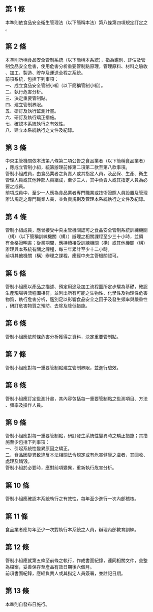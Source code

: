 第 1 條
-------
本準則依食品安全衛生管理法（以下簡稱本法）第八條第四項規定訂定之  
。

第 2 條
-------
本準則所稱食品安全管制系統（以下簡稱本系統），指為鑑別、評估及管  
制食品安全危害，使用危害分析重要管制點原理，管理原料、材料之驗收  
、加工、製造、貯存及運送全程之系統。  
前項系統，包括下列事項：  
一、成立食品安全管制小組（以下簡稱管制小組）。  
二、執行危害分析。  
三、決定重要管制點。  
四、建立管制界限。  
五、研訂及執行監測計畫。  
六、研訂及執行矯正措施。  
七、確認本系統執行之有效性。  
八、建立本系統執行之文件及紀錄。

第 3 條
-------
中央主管機關依本法第八條第二項公告之食品業者（以下簡稱食品業者）  
，應成立管制小組，統籌辦理前條第二項第二款至第八款事項。  
管制小組成員，由食品業者之負責人或其指定人員，及品保、生產、衛生  
管理人員或其他幹部人員組成，至少三人，其中負責人或其指定人員為必  
要之成員。  
前項成員中，至少一人應為食品業者專門職業或技術證照人員設置及管理  
辦法規定之專門職業人員，並負責規劃及管理本系統執行之文件及紀錄。

第 4 條
-------
管制小組成員，應曾接受中央主管機關認可之食品安全管制系統訓練機關  
（構）（以下簡稱訓練機關（構））辦理之相關課程至少三十小時，並領  
有合格證明書；從業期間，應持續接受訓練機關（構）或其他機關（構）  
辦理與本系統有關之課程，每三年累計至少十二小時。  
前項其他機關（構）辦理之課程，應經中央主管機關認可。

第 5 條
-------
管制小組應以產品之描述、預定用途及加工流程圖所定步驟為基礎，確認  
生產現場與流程圖相符，並列出所有可能之生物性、化學性及物理性危害  
物質，執行危害分析，鑑別足以影響食品安全之因子及發生頻率與嚴重性  
，研訂危害物質之預防、去除及降低措施。

第 6 條
-------
管制小組應依前條危害分析獲得之資料，決定重要管制點。

第 7 條
-------
管制小組應對每一重要管制點建立管制界限，並進行驗效。

第 8 條
-------
管制小組應訂定監測計畫，其內容包括每一重要管制點之監測項目、方法  
、頻率及操作人員。

第 9 條
-------
管制小組應對每一重要管制點，研訂發生系統性變異時之矯正措施；其措  
施至少包括下列事項：  
一、引起系統性變異原因之矯正。  
二、食品因變異致違反本法相關法令規定或有危害健康之虞者，其回收、  
    處理及銷毀。  
管制小組於必要時，應對前項變異，重新執行危害分析。

第 10 條
--------
管制小組應確認本系統執行之有效性，每年至少進行一次內部稽核。

第 11 條
--------
食品業者應每年至少一次對執行本系統之人員，辦理內部教育訓練。

第 12 條
--------
管制小組應就第五條至前條之執行，作成書面紀錄，連同相關文件，彙整  
為檔案，妥善保存至產品有效日期後六個月。  
前項書面紀錄，應經負責人或其指定人員簽署，並註記日期。

第 13 條
--------
本準則自發布日施行。

